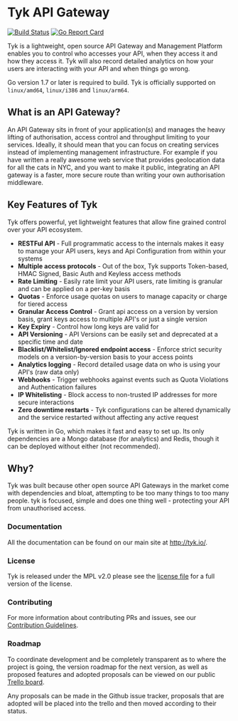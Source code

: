 # Tyk API Gateway

[![Build Status](https://travis-ci.org/TykTechnologies/tyk.svg?branch=master)](https://travis-ci.org/TykTechnologies/tyk)
[![Go Report Card](https://goreportcard.com/badge/github.com/TykTechnologies/tyk)](https://goreportcard.com/report/github.com/TykTechnologies/tyk)

Tyk is a lightweight, open source API Gateway and Management Platform enables you to control who accesses your API, when they access it and how they access it. Tyk will
also record detailed analytics on how your users are interacting with your API and when things go wrong.

Go version 1.7 or later is required to build. Tyk is officially
supported on `linux/amd64`, `linux/i386` and `linux/arm64`.

## What is an API Gateway?

An API Gateway sits in front of your application(s) and manages the heavy lifting of authorisation, access control and throughput limiting to your services. Ideally, 
it should mean that you can focus on creating services instead of implementing management infrastructure. For example if you have written a really awesome web service
that provides geolocation data for all the cats in NYC, and you want to make it public, integrating an API gateway is a faster, more secure route than writing your own 
authorisation middleware.

## Key Features of Tyk

Tyk offers powerful, yet lightweight features that allow fine grained control over your API ecosystem.

* **RESTFul API** - Full programmatic access to the internals makes it easy to manage your API users, keys and Api Configuration from within your systems
* **Multiple access protocols** - Out of the box, Tyk supports Token-based, HMAC Signed, Basic Auth and Keyless access methods
* **Rate Limiting** - Easily rate limit your API users, rate limiting is granular and can be applied on a per-key basis
* **Quotas** - Enforce usage quotas on users to manage capacity or charge for tiered access
* **Granular Access Control** - Grant api access on a version by version basis, grant keys access to multiple API's or just a single version
* **Key Expiry** - Control how long keys are valid for
* **API Versioning** - API Versions can be easily set and deprecated at a specific time and date
* **Blacklist/Whitelist/Ignored endpoint access** - Enforce strict security models on a version-by-version basis to your access points
* **Analytics logging** - Record detailed usage data on who is using your API's (raw data only)
* **Webhooks** - Trigger webhooks against events such as Quota Violations and Authentication failures
* **IP Whitelisting** - Block access to non-trusted IP addresses for more secure interactions
* **Zero downtime restarts** - Tyk configurations can be altered dynamically and the service restarted without affecting any active request

Tyk is written in Go, which makes it fast and easy to set up. Its only dependencies are a Mongo database (for analytics) and Redis, 
though it can be deployed without either (not recommended).

## Why?

Tyk was built because other open source API Gateways in the market come with dependencies and bloat, attempting to be too many things to too many people. tyk is focused,
simple and does one thing well - protecting your API from unauthorised access.

### Documentation

All the documentation can be found on our main site at http://tyk.io/.

### License

Tyk is released under the MPL v2.0 please see the [license file](LICENSE.md) for a full version of the license.

### Contributing

For more information about contributing PRs and issues, see our [Contribution Guidelines](CONTRIBUTING.md).

### Roadmap

To coordinate development and be completely transparent as to where the project is going, the version roadmap for the next version, as well as proposed features
and adopted proposals can be viewed on our public [Trello board](https://trello.com/b/59d5kAZ5/tyk-api-gateway-roadmap).

Any proposals can be made in the Github issue tracker, proposals that are adopted will be placed into the trello and then moved according to their status.
